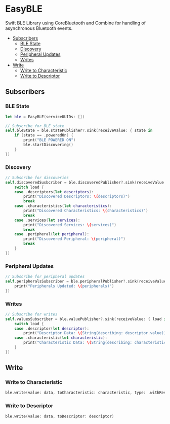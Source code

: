 # EasyBLE

Swift BLE Library using CoreBluetooth and Combine for handling of asynchronous Bluetooth events.

- [Subscribers](#Subscribers)
  - [BLE State](#ble-state)
  - [Discovery](#discovery)
  - [Peripheral Updates](#peripheral-updates)
  - [Writes](#writes)
- [Write](#Write)
  - [Write to Characteristic](#write-to-characteristic)
  - [Write to Descriptor](#write-to-descriptor)

## Subscribers

### BLE State

```swift
let ble = EasyBLE(serviceUUIDs: [])

// Subscribe for BLE state
self.bleState = ble.statePublisher?.sink(receiveValue: { state in
    if (state == .poweredOn) {
        print("BLE POWERED ON")
        ble.startDiscovering()
    }
})
```

### Discovery

```swift
// Subscribe for discoveries
self.discoveredSusbcriber = ble.discoveredPublisher?.sink(receiveValue: { load in
    switch load {
    case .descriptors(let descriptors):
        print("Discovered Descriptors: \(descriptors)")
        break
    case .characteristics(let characteristics):
        print("Discovered Characteristics: \(characteristics)")
        break
    case .services(let services):
        print("Discovered Services: \(services)")
        break
    case .peripheral(let peripheral):
        print("Discovered Peripheral: \(peripheral)")
        break
    }
})
```

### Peripheral Updates

```swift
// Subscribe for peripheral updates
self.peripheralsSubscriber = ble.peripheralPublisher?.sink(receiveValue: { peripherals in
    print("Peripherals Updated: \(peripherals)")
})
```

### Writes

```swift
// Subscribe for writes
self.valuesSubscriber = ble.valuePublisher?.sink(receiveValue: { load in
    switch load {
    case .descriptor(let descriptor):
        print("Descriptor Data: \(String(describing: descriptor.value))")
    case .characteristic(let characteristic):
        print("Characteristic Data: \(String(describing: characteristic.value))")
    }
})
```

## Write

### Write to Characteristic

```swift
ble.write(value: data, toCharacteristic: characteristic, type: .withResponse)
```

### Write to Descriptor

```swift
ble.write(value: data, toDescriptor: descriptor)
```
